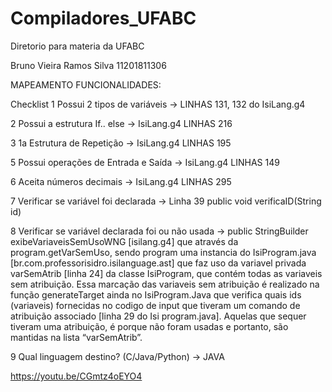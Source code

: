 # Compiladores_UFABC
Diretorio para materia da UFABC

Bruno Vieira Ramos Silva
11201811306

MAPEAMENTO FUNCIONALIDADES:

Checklist
1 Possui 2 tipos de variáveis -> LINHAS 131, 132 do IsiLang.g4

2 Possui a estrutura If.. else -> IsiLang.g4 LINHAS 216

3 1a Estrutura de Repetição -> IsiLang.g4 LINHAS 195

5 Possui operações de Entrada e Saída -> IsiLang.g4 LINHAS 149

6 Aceita números decimais -> IsiLang.g4 LINHAS 295

7 Verificar se variável foi declarada -> Linha 39 public void verificaID(String id) 

8 Verificar se variável declarada foi ou não usada -> public StringBuilder exibeVariaveisSemUsoWNG [isilang.g4] que através da program.getVarSemUso, sendo program uma instancia do IsiProgram.java [br.com.professorisidro.isilanguage.ast] que faz uso da variavel privada varSemAtrib [linha 24] da classe IsiProgram, que contém todas as variaveis sem atribuição. Essa marcação das variaveis sem atribuição é realizado na função generateTarget ainda no IsiProgram.Java que verifica quais ids (variaveis) fornecidas no codigo de input que tiveram um comando de atribuição associado [linha 29 do Isi program.java]. Aquelas que sequer tiveram uma atribuição, é porque não foram usadas e portanto, são mantidas na lista “varSemAtrib”.

9 Qual linguagem destino? (C/Java/Python) -> JAVA


https://youtu.be/CGmtz4oEYO4
